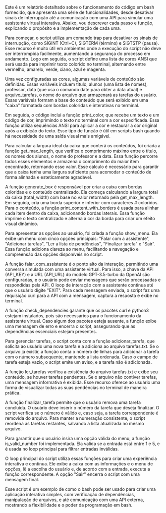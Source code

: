 Este é um relatório detalhado sobre o funcionamento do código em bash fornecido, que apresenta uma série de funcionalidades, desde desativar sinais de interrupção até a comunicação com uma API para simular uma assistente virtual interativa. Abaixo, vou descrever cada passo e função, explicando o propósito e a implementação de cada uma.

Para começar, o script utiliza um comando trap para desativar os sinais de interrupção, como SIGINT (Ctrl+C), SIGTERM (término) e SIGTSTP (pausa). Esse recurso é muito útil em ambientes onde a execução do script não deve ser interrompida facilmente, aumentando a segurança do processo em andamento. Logo em seguida, o script define uma lista de cores ANSI que será usada para imprimir texto colorido no terminal, alternando entre vermelho, amarelo, verde, ciano, azul e magenta.

Uma vez configuradas as cores, algumas variáveis de conteúdo são definidas. Essas variáveis incluem titulo, alunos (uma lista de nomes), professor, data (que usa o comando date para obter a data atual) e arquivo_tarefas, o nome do arquivo que armazenará as tarefas do usuário. Essas variáveis formam a base do conteúdo que será exibido em uma "caixa" formatada com bordas coloridas e interativas no terminal.

Em seguida, o código inclui a função print_color, que recebe um texto e um código de cor, imprimindo o texto no terminal com a cor especificada. Essa função utiliza sequências ANSI para aplicar a cor e restaurar a cor original após a exibição do texto. Esse tipo de função é útil em scripts bash quando há necessidade de uma saída visual mais amigável.

Para calcular a largura ideal da caixa que conterá os conteúdos, foi criada a função get_max_length, que verifica o comprimento máximo entre o título, os nomes dos alunos, o nome do professor e a data. Essa função percorre todos esses elementos e armazena o comprimento do maior item encontrado, retornando esse valor. Esse cálculo é necessário para garantir que a caixa tenha uma largura suficiente para acomodar o conteúdo de forma alinhada e esteticamente agradável.

A função generate_box é responsável por criar a caixa com bordas coloridas e o conteúdo centralizado. Ela começa calculando a largura total da caixa (total_width) com base no valor retornado pela get_max_length. Em seguida, cria uma borda superior e inferior com caracteres # coloridos. Para o conteúdo, a função print_content_with_borders é usada para alinhar cada item dentro da caixa, adicionando bordas laterais. Essa função imprime o texto centralizado e alterna a cor da borda para criar um efeito visual dinâmico.

Para apresentar as opções ao usuário, foi criada a função show_menu. Ela exibe um menu com cinco opções principais: "Falar com a assistente", "Adicionar tarefas", "Ler a lista de pendências", "Finalizar tarefa" e "Sair". Essa função adiciona clareza ao menu, facilitando a navegação e compreensão das opções disponíveis no script.

A função falar_com_assistente é o ponto alto da interação, permitindo uma conversa simulada com uma assistente virtual. Para isso, a chave da API (API_KEY) e a URL (API_URL) do modelo GPT-3.5-turbo da OpenAI são configuradas, e o usuário pode enviar mensagens que serão processadas e respondidas pela API. O loop de interação com a assistente continua até que o usuário digite "EXIT". Para cada mensagem enviada, o script faz uma requisição curl para a API com a mensagem, captura a resposta e exibe no terminal.

A função check_dependencies garante que os pacotes curl e python3 estejam instalados, pois são necessários para o funcionamento da assistente virtual. Caso algum dos pacotes esteja ausente, a função exibe uma mensagem de erro e encerra o script, assegurando que as dependências essenciais estejam presentes.

Para gerenciar tarefas, o script conta com a função adicionar_tarefa, que solicita ao usuário uma nova tarefa e a adiciona ao arquivo tarefas.txt. Se o arquivo já existir, a função conta o número de linhas para adicionar a tarefa com o número subsequente, mantendo a lista ordenada. Caso o campo de tarefa esteja vazio, o script emite um aviso, e a tarefa não é adicionada.

A função ler_tarefas verifica a existência do arquivo tarefas.txt e exibe seu conteúdo, se houver tarefas pendentes. Se o arquivo não contiver tarefas, uma mensagem informativa é exibida. Esse recurso oferece ao usuário uma forma de visualizar todas as suas pendências no terminal de maneira prática.

A função finalizar_tarefa permite que o usuário remova uma tarefa concluída. O usuário deve inserir o número da tarefa que deseja finalizar. O script verifica se o número é válido e, caso seja, a tarefa correspondente é removida do arquivo. Para manter a numeração consistente, o script reordena as tarefas restantes, salvando a lista atualizada no mesmo arquivo.

Para garantir que o usuário insira uma opção válida do menu, a função is_valid_number foi implementada. Ela valida se a entrada está entre 1 e 5, e é usada no loop principal para filtrar entradas inválidas.

O loop principal do script utiliza essas funções para criar uma experiência interativa e contínua. Ele exibe a caixa com as informações e o menu de opções, lê a escolha do usuário e, de acordo com a entrada, executa a função correspondente. A opção "Sair" encerra o script com uma mensagem final.

Esse script é um exemplo de como o bash pode ser usado para criar uma aplicação interativa simples, com verificação de dependências, manipulação de arquivos, e até comunicação com uma API externa, mostrando a flexibilidade e o poder da programação em bash.
